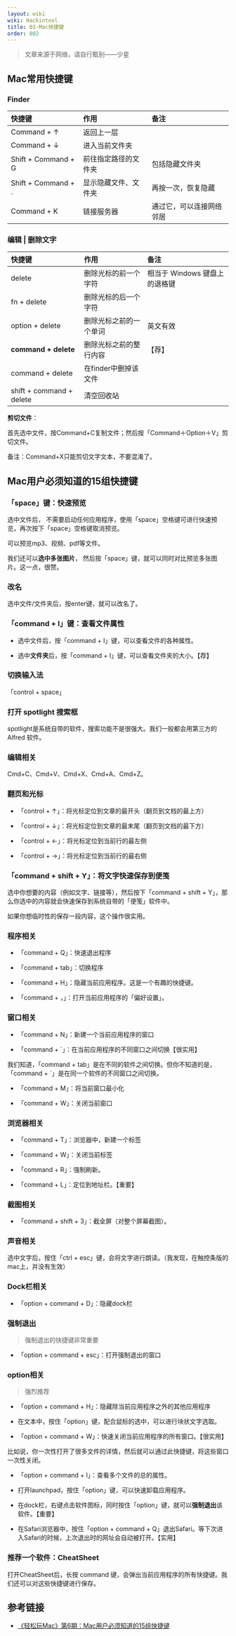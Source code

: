 ```yaml
---
layout: wiki
wiki: Hackintool
title: 03-Mac快捷键
order: 802
---
```


> 文章来源于网络，请自行甄别——少星

## Mac常用快捷键

### Finder

| 快捷键 | 作用 | 备注 |
|:-------------|:-----|:-----|
|Command + ↑|返回上一层||
|Command + ↓|进入当前文件夹||
|Shift + Command + G|前往指定路径的文件夹|包括隐藏文件夹|
|Shift + Command + .|显示隐藏文件、文件夹|再按一次，恢复隐藏|
|Command + K |链接服务器 | 通过它，可以连接网络邻居|



### 编辑 | 删除文字

| 快捷键 | 作用 | 备注 |
|:-------------|:-----|:-----|
|delete|删除光标的前一个字符|相当于 Windows 键盘上的退格键|
|fn + delete|删除光标的后一个字符||
|option + delete|删除光标之前的一个单词|英文有效|
|**command + delete**|删除光标之前的整行内容|【荐】|
|command + delete|在finder中删掉该文件||
|shift + command + delete|清空回收站||


**剪切文件**：

首先选中文件，按Command+C复制文件；然后按「Command＋Option＋V」剪切文件。

备注：Command+X只能剪切文字文本，不要混淆了。


## Mac用户必须知道的15组快捷键


### 「space」键：快速预览

选中文件后， 不需要启动任何应用程序，使用「space」空格键可进行快速预览，再次按下「space」空格键取消预览。

可以预览mp3、视频、pdf等文件。

我们还可以**选中多张图片**， 然后按「space」键，就可以同时对比预览多张图片。这一点，很赞。

### 改名

选中文件/文件夹后，按enter键，就可以改名了。


### 「command + I」键：查看文件属性

- 选中文件后，按「command + I」键，可以查看文件的各种属性。

- 选中**文件夹**后，按「command + I」键，可以查看文件夹的大小。【荐】

### 切换输入法

「control + space」

### 打开 spotlight 搜索框

spotlight是系统自带的软件，搜索功能不是很强大。我们一般都会用第三方的 Alfred 软件。


### 编辑相关

Cmd+C、Cmd+V、Cmd+X、Cmd+A、Cmd+Z。


### 翻页和光标

- 「control + ↑」：将光标定位到文章的最开头（翻页到文档的最上方）

- 「control + ↓」：将光标定位到文章的最末尾（翻页到文档的最下方）

- 「control + ←」：将光标定位到当前行的最左侧

- 「control + →」：将光标定位到当前行的最右侧


### 「command + shift + Y」：将文字快速保存到便笺

选中你想要的内容（例如文字、链接等），然后按下「command + shift + Y」，那么你选中的内容就会快速保存到系统自带的「便笺」软件中。

如果你想临时性的保存一段内容，这个操作很实用。


### 程序相关

- 「command + Q」：快速退出程序

- 「command + tab」：切换程序

- 「command + H」：隐藏当前应用程序。这是一个有趣的快捷键。

- 「command + ，」：打开当前应用程序的「偏好设置」。

### 窗口相关

- 「command + N」：新建一个当前应用程序的窗口

- 「command + `」：在当前应用程序的不同窗口之间切换【很实用】

我们知道，「command + tab」是在不同的软件之间切换。但你不知道的是，「command + `」是在同一个软件的不同窗口之间切换。


- 「command + M」：将当前窗口最小化

- 「command + W」：关闭当前窗口


### 浏览器相关


- 「command + T」：浏览器中，新建一个标签

- 「command + W」：关闭当前标签


- 「command + R」：强制刷新。


- 「command + L」：定位到地址栏。【重要】

### 截图相关

- 「command + shift + 3」：截全屏（对整个屏幕截图）。

### 声音相关

选中文字后，按住「ctrl + esc」键，会将文字进行朗读。（我发现，在触控条版的mac上，并没有生效）


### Dock栏相关

- 「option + command + D」：隐藏dock栏

### 强制退出

> 强制退出的快捷键非常重要

- 「option + command + esc」：打开强制退出的窗口

### option相关

> 强烈推荐

- 「option + command + H」：隐藏除当前应用程序之外的其他应用程序

- 在文本中，按住「option」键，配合鼠标的选中，可以进行块状文字选取。

- 「option + command + W」：快速关闭当前应用程序的所有窗口。【很实用】

比如说，你一次性打开了很多文件的详情，然后就可以通过此快捷键，将这些窗口一次性关闭。

- 「option + command + I」：查看多个文件的总的属性。

- 打开launchpad，按住「option」键，可以快速卸载应用程序。

- 在dock栏，右键点击软件图标，同时按住「option」键，就可以**强制退出**该软件。【重要】

- 在Safari浏览器中，按住「option + command + Q」退出Safari。等下次进入Safari的时候，上次退出时的网址会自动被打开。【实用】

### 推荐一个软件：CheatSheet

打开CheatSheet后，长按 command 键，会弹出当前应用程序的所有快捷键。我们还可以对这些快捷键进行保存。

## 参考链接

- [《轻松玩Mac》第6期：Mac用户必须知道的15组快捷键](http://v.youku.com/v_show/id_XNDE4MzM0NDgw.html)


